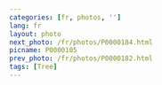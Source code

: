 ```yaml
---
categories: [fr, photos, '']
lang: fr
layout: photo
next_photo: /fr/photos/P0000184.html
picname: P0000185
prev_photo: /fr/photos/P0000182.html
tags: [Tree]
---
```

